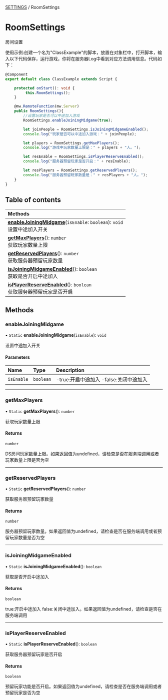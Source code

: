 [SETTINGS](../groups/Core.SETTINGS.md) / RoomSettings

# RoomSettings <Badge type="tip" text="Class" /> <Score text="RoomSettings" />

房间设置

使用示例:创建一个名为"ClassExample"的脚本，放置在对象栏中，打开脚本，输入以下代码保存，运行游戏，你将在服务器Log中看到对应方法调用信息。代码如下：
```ts
@Component
export default class ClassExample extends Script {

    protected onStart(): void {
         this.RoomSettings();
    }

    @mw.RemoteFunction(mw.Server)
    public RoomSettings(){
        //设置玩家是否可以中途加入游戏
        RoomSettings.enableJoiningMidgame(true);

        let joinPeople = RoomSettings.isJoiningMidgameEnabled();
        console.log("玩家是否可以中途加入游戏：" + joinPeople);

        let players = RoomSettings.getMaxPlayers();
        console.log("游戏中玩家数量上限是：" + players + "人。");

        let resEnable = RoomSettings.isPlayerReserveEnabled();
        console.log("服务器预留玩家是否开启：" + resEnable);

        let resPlayers = RoomSettings.getReservedPlayers();
        console.log("服务器预留玩家数量是：" + resPlayers + "人。");
    }
}
```

## Table of contents

| Methods |
| :-----|
| **[enableJoiningMidgame](mw.RoomSettings.md#enablejoiningmidgame)**(`isEnable`: `boolean`): `void` <br> 设置中途加入开关|
| **[getMaxPlayers](mw.RoomSettings.md#getmaxplayers)**(): `number` <br> 获取玩家数量上限|
| **[getReservedPlayers](mw.RoomSettings.md#getreservedplayers)**(): `number` <br> 获取服务器预留玩家数量|
| **[isJoiningMidgameEnabled](mw.RoomSettings.md#isjoiningmidgameenabled)**(): `boolean` <br> 获取是否开启中途加入|
| **[isPlayerReserveEnabled](mw.RoomSettings.md#isplayerreserveenabled)**(): `boolean` <br> 获取服务器预留玩家是否开启|

## Methods

### enableJoiningMidgame <Score text="enableJoiningMidgame" /> 

• `Static` **enableJoiningMidgame**(`isEnable`): `void` <Badge type="tip" text="server" />

设置中途加入开关


#### Parameters

| Name | Type | Description |
| :------ | :------ | :------ |
| `isEnable` | `boolean` | -true:开启中途加入 -false:关闭中途加入 |


___

### getMaxPlayers <Score text="getMaxPlayers" /> 

• `Static` **getMaxPlayers**(): `number` <Badge type="tip" text="server" />

获取玩家数量上限


#### Returns

`number`

DS房间玩家数量上限。如果返回值为undefined，请检查是否在服务端调用或者玩家数量上限是否为空

___

### getReservedPlayers <Score text="getReservedPlayers" /> 

• `Static` **getReservedPlayers**(): `number` <Badge type="tip" text="server" />

获取服务器预留玩家数量


#### Returns

`number`

服务器预留玩家数量。如果返回值为undefined，请检查是否在服务端调用或者预留玩家数量是否为空

___

### isJoiningMidgameEnabled <Score text="isJoiningMidgameEnabled" /> 

• `Static` **isJoiningMidgameEnabled**(): `boolean` <Badge type="tip" text="server" />

获取是否开启中途加入


#### Returns

`boolean`

true:开启中途加入 false:关闭中途加入。如果返回值为undefined，请检查是否在服务端调用

___

### isPlayerReserveEnabled <Score text="isPlayerReserveEnabled" /> 

• `Static` **isPlayerReserveEnabled**(): `boolean` <Badge type="tip" text="server" />

获取服务器预留玩家是否开启


#### Returns

`boolean`

预留玩家功能是否开启。如果返回值为undefined，请检查是否在服务端调用或者预留玩家是否为空

